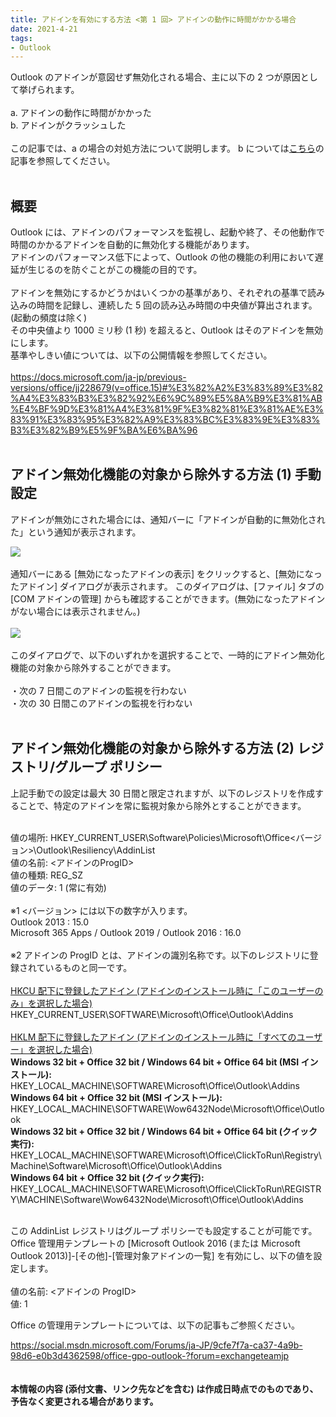 ```yaml
---
title: アドインを有効にする方法 <第 1 回> アドインの動作に時間がかかる場合
date: 2021-4-21
tags:
- Outlook
---
```


Outlook のアドインが意図せず無効化される場合、主に以下の 2 つが原因として挙げられます。
<br><br>
a. アドインの動作に時間がかかった<br>
b. アドインがクラッシュした
<br><br>
この記事では、a の場合の対処方法について説明します。
b については[こちら](https://jpmessaging.github.io/blog/%E3%82%A2%E3%83%89%E3%82%A4%E3%83%B3%E3%82%92%E6%9C%89%E5%8A%B9%E3%81%AB%E3%81%99%E3%82%8B%E6%96%B9%E6%B3%95%20%E7%AC%AC%202%20%E5%9B%9E/)の記事を参照してください。
<br><br>

## 概要
Outlook には、アドインのパフォーマンスを監視し、起動や終了、その他動作で時間のかかるアドインを自動的に無効化する機能があります。<br>
アドインのパフォーマンス低下によって、Outlook の他の機能の利用において遅延が生じるのを防ぐことがこの機能の目的です。<br>
<br>
アドインを無効にするかどうかはいくつかの基準があり、それぞれの基準で読み込みの時間を記録し、連続した 5 回の読み込み時間の中央値が算出されます。(起動の頻度は除く)<br>
その中央値より 1000 ミリ秒 (1 秒) を超えると、Outlook はそのアドインを無効にします。<br>
基準やしきい値については、以下の公開情報を参照してください。<br>
<br>
https://docs.microsoft.com/ja-jp/previous-versions/office/jj228679(v=office.15)#%E3%82%A2%E3%83%89%E3%82%A4%E3%83%B3%E3%82%92%E6%9C%89%E5%8A%B9%E3%81%AB%E4%BF%9D%E3%81%A4%E3%81%9F%E3%82%81%E3%81%AE%E3%83%91%E3%83%95%E3%82%A9%E3%83%BC%E3%83%9E%E3%83%B3%E3%82%B9%E5%9F%BA%E6%BA%96
<br><br>

## アドイン無効化機能の対象から除外する方法 (1) 手動設定
アドインが無効にされた場合には、通知バーに「アドインが自動的に無効化された」という通知が表示されます。

![](Alert_Dialog.png) <br>
<br>
通知バーにある [無効になったアドインの表示] をクリックすると、[無効になったアドイン] ダイアログが表示されます。
このダイアログは、[ファイル] タブの [COM アドインの管理] からも確認することができます。(無効になったアドインがない場合には表示されません。)<br>
<br>
![](Addin_Dialog.png) <br>
<br>
このダイアログで、以下のいずれかを選択することで、一時的にアドイン無効化機能の対象から除外することができます。<br>
<br>
・次の 7 日間このアドインの監視を行わない<br>
・次の 30 日間このアドインの監視を行わない
<br><br>

## アドイン無効化機能の対象から除外する方法 (2) レジストリ/グループ ポリシー
上記手動での設定は最大 30 日間と限定されますが、以下のレジストリを作成することで、特定のアドインを常に監視対象から除外とすることができます。
<br><br>

値の場所: HKEY_CURRENT_USER\Software\Policies\Microsoft\Office\<バージョン>\Outlook\Resiliency\AddinList<br>
値の名前: <アドインのProgID><br>
値の種類: REG_SZ<br>
値のデータ: 1 (常に有効)<br>
<br>
※1 <バージョン> には以下の数字が入ります。<br>
Outlook 2013 : 15.0<br>
Microsoft 365 Apps / Outlook 2019 / Outlook 2016 : 16.0<br>
<br>
※2 アドインの ProgID とは、アドインの識別名称です。以下のレジストリに登録されているものと同一です。<br>
<br>
<ins>HKCU 配下に登録したアドイン (アドインのインストール時に「このユーザーのみ」を選択した場合)</ins><br>
HKEY_CURRENT_USER\SOFTWARE\Microsoft\Office\Outlook\Addins<br>
<br>
<ins>HKLM 配下に登録したアドイン (アドインのインストール時に「すべてのユーザー」を選択した場合)</ins><br>
**Windows 32 bit + Office 32 bit / Windows 64 bit + Office 64 bit (MSI インストール):**<br>
HKEY_LOCAL_MACHINE\SOFTWARE\Microsoft\Office\Outlook\Addins
 <br>
**Windows 64 bit + Office 32 bit (MSI インストール):**<br>
HKEY_LOCAL_MACHINE\SOFTWARE\Wow6432Node\Microsoft\Office\Outlook
 <br>
**Windows 32 bit + Office 32 bit / Windows 64 bit + Office 64 bit (クイック実行):**
HKEY_LOCAL_MACHINE\SOFTWARE\Microsoft\Office\ClickToRun\Registry\Machine\Software\Microsoft\Office\Outlook\Addins
 <br>
**Windows 64 bit + Office 32 bit (クイック実行):**
HKEY_LOCAL_MACHINE\SOFTWARE\Microsoft\Office\ClickToRun\REGISTRY\MACHINE\Software\Wow6432Node\Microsoft\Office\Outlook\Addins<br>
<br>

この AddinList レジストリはグループ ポリシーでも設定することが可能です。
Office 管理用テンプレートの [Microsoft Outlook 2016 (または Microsoft Outlook 2013)]-[その他]-[管理対象アドインの一覧] を有効にし、以下の値を設定します。<br>
<br>
値の名前: <アドインの ProgID><br>
値: 1

Office の管理用テンプレートについては、以下の記事もご参照ください。

https://social.msdn.microsoft.com/Forums/ja-JP/9cfe7f7a-ca37-4a9b-98d6-e0b3d4362598/office-gpo-outlook-?forum=exchangeteamjp
<br><br>
<br>
**本情報の内容 (添付文書、リンク先などを含む) は作成日時点でのものであり、予告なく変更される場合があります。**
